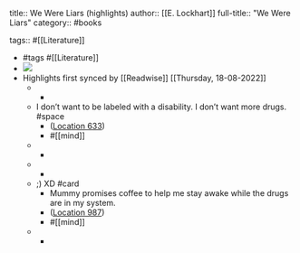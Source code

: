 title:: We Were Liars (highlights)
author:: [[E. Lockhart]]
full-title:: "We Were Liars"
category:: #books

tags:: #[[Literature]]

- #tags #[[Literature]]
- ![](https://images-na.ssl-images-amazon.com/images/I/519Od2UfkiL._SL200_.jpg)
- Highlights first synced by [[Readwise]] [[Thursday, 18-08-2022]]
	- -
	- I don’t want to be labeled with a disability. I don’t want more drugs. #space
		- ([Location 633](https://readwise.io/to_kindle?action=open&asin=B00JWOJ8LM&location=633))
		- #[[mind]]
	- -
	- -
	- ;) XD #card
		- Mummy promises coffee to help me stay awake while the drugs are in my system.
		- ([Location 987](https://readwise.io/to_kindle?action=open&asin=B00JWOJ8LM&location=987))
		- #[[mind]]
	- -